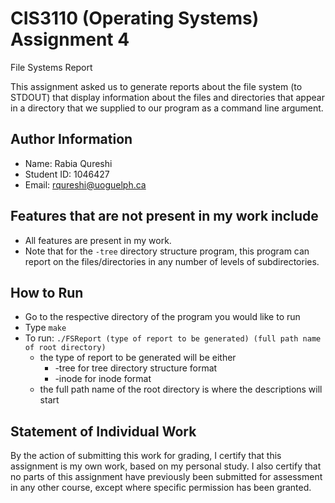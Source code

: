 # CIS3110 (Operating Systems) Assignment 4
File Systems Report

This assignment asked us to generate reports about the file system (to STDOUT) that display information about the files and directories that appear in a directory that we supplied to our program as a command line argument.

## Author Information
* Name: Rabia Qureshi
* Student ID: 1046427
* Email: rqureshi@uoguelph.ca

## Features that are not present in my work include
* All features are present in my work.
* Note that for the `-tree` directory structure program, this program can report on the files/directories in any number of levels of subdirectories.

## How to Run
* Go to the respective directory of the program you would like to run
* Type `make`
* To run: `./FSReport (type of report to be generated) (full path name of root directory)`
    * the type of report to be generated will be either 
      * -tree for tree directory structure format
      * -inode for inode format
    * the full path name of the root directory is where the descriptions will start

## Statement of Individual Work
By the action of submitting this work for grading, I certify that this assignment is my own work, based on my personal study. I also certify that no parts of this assignment have previously been submitted for assessment in any other course, except where specific permission has been granted.
